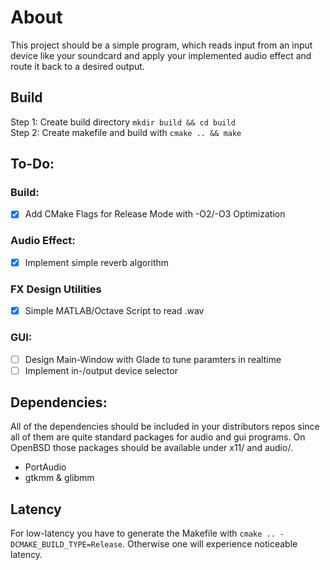 # About  
This project should be a simple program, which reads input from an input device like your soundcard and apply your implemented audio effect and route it back to a desired output. 

## Build
Step 1: Create build directory  ``mkdir build && cd build``  
Step 2: Create makefile and build with   ``cmake .. && make``  

## To-Do:
### Build:
 - [x] Add CMake Flags for Release Mode with -O2/-O3 Optimization  

### Audio Effect:
 - [x] Implement simple reverb algorithm

### FX Design Utilities
 - [x] Simple MATLAB/Octave Script to read .wav

### GUI: 
 - [ ] Design Main-Window with Glade to tune paramters in realtime
 - [ ] Implement in-/output device selector

## Dependencies:
All of the dependencies should be included in your distributors repos since all of them are quite standard packages for audio and gui programs. On OpenBSD those packages should be available under x11/ and audio/.
 - PortAudio
 - gtkmm & glibmm 

 ## Latency
 For low-latency you have to generate the Makefile with ``cmake .. -DCMAKE_BUILD_TYPE=Release``. Otherwise one will experience noticeable latency.
 